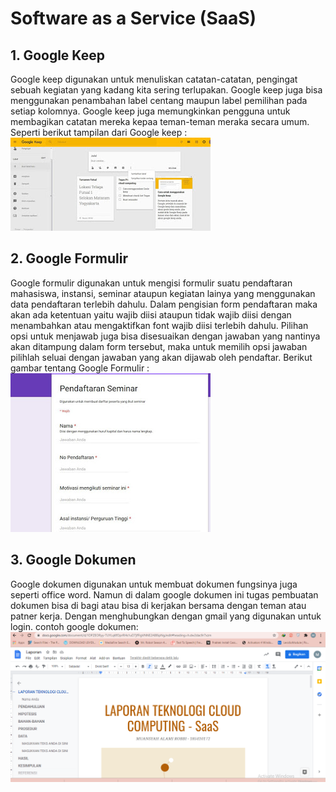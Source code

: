 # Software as a Service (SaaS)<BR>
## 1. Google Keep

Google keep digunakan untuk menuliskan catatan-catatan, pengingat sebuah kegiatan yang kadang kita sering terlupakan. Google keep juga bisa menggunakan penambahan label centang maupun label pemilihan pada setiap kolomnya. Google keep juga memungkinkan pengguna untuk membagikan catatan mereka kepaa teman-teman meraka secara umum.
Seperti berikut tampilan dari Google keep :
<br>![alt text](1-keep.JPG)
## 2. Google Formulir

Google formulir digunakan untuk mengisi formulir suatu pendaftaran mahasiswa, instansi, seminar ataupun kegiatan lainya yang menggunakan data pendaftaran terlebih dahulu. Dalam pengisian form pendaftaran maka akan ada ketentuan yaitu wajib diisi ataupun tidak wajib diisi dengan menambahkan atau mengaktifkan font wajib diisi terlebih dahulu.
Pilihan opsi untuk menjawab juga bisa disesuaikan dengan jawaban yang nantinya akan ditampung dalam form tersebut, maka untuk memilih opsi jawaban pilihlah seluai dengan jawaban yang akan dijawab oleh pendaftar.
Berikut gambar tentang Google Formulir :
<br> ![alt text](2-formulir.JPG)<BR>
## 3. Google Dokumen 

Google dokumen digunakan untuk membuat dokumen fungsinya juga seperti office word. Namun di dalam google dokumen ini tugas pembuatan dokumen bisa di bagi atau bisa di kerjakan bersama dengan teman atau patner kerja. Dengan menghubungkan dengan gmail yang digunakan untuk login.
contoh google dokumen:
<br> ![alt text](3-GDocs.png)
